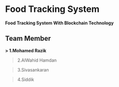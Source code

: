 # Food Tracking System

**Food Tracking System With Blockchain Technology** 

## Team Member

**> 1.Mohamed Razik**

> 2.AlWahid Hamdan

> 3.Sivasankaran

> 4.Siddik


